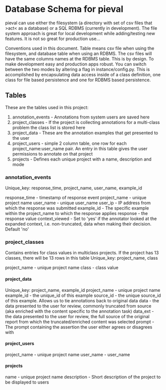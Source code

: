 # Database Schema for pieval
pieval can use either the filesystem (a directory with set of csv files that >act< as a database) or a SQL RDBMS (currently in development).  The file system approach is great for local development while adding/testing new features.  It is not so great for production use...

Conventions used in this document.  Table means csv file when using the filesystem, and database table when using an RDBMS.  The csv files will have the same columns names at the RDBMS table.  This is by design.  To make development easy and production apps robust.  You can switch between the two modes by altering a flag in instance/config.py.  This is accomplished by encapsulating data access inside of a class definition, one class for file based persistence and one for RDBMS based persistence.

## Tables
These are the tables used in this project:  
1. annotation_events - Annotations from system users are saved here
1. project_classes - If the project is collecting annotations for a multi-class problem the class list is stored here
1. project_data - These are the annotation examples that get presented to the user
1. project_users - simple 2 column table, one row for each project_name:user_name pair.  An entry in this table gives the user permissions to annotate on that project
1. projects - Defines each unique project with a name, description and mode

### annotation_events
Unique_key: response_time, project_name, user_name, example_id

response_time - timestamp of response event
project_name - unique project name
user_name - unique user_name
user_ip - IP address from which the response was submitted
example_id - The specific example within the project_name to which the response applies
response - the response value
context_viewed - Set to 'yes' if the annotator looked at the expanded context, i.e. non-truncated, data when making their decision.  Default 'no'

### project_classes
Contains entries for class values in multiclass projects.  If the project has 13 classes, there will be 13 rows in this table
Unique_key: project_name, class

project_name - unique project name
class - class value


#### project_data
Unique_key: project_name, example_id
project_name - unique project name
example_id - the unique_id of this example
source_id - the unique source_id of this example.  Allows us to tie annotations back to original data
data - the data presented to the user for review, commonly truncated from source (aka enriched with the content specific to the annotation task)
data_ext - the data presented to the user for review, the full source of the original report from which the truncated/enriched content was selected
prompt - The prompt containing the assertion the user either agrees or disagrees with

#### project_users
project_name - unique project name
user_name - user_name

#### projects
name - unique project name
description - Short description of the project to be displayed to users
